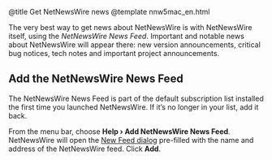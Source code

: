 @title Get NetNewsWire news
@template nnw5mac_en.html

The very best way to get news about NetNewsWire is with NetNewsWire itself, using the *NetNewsWire News Feed*. Important and notable news about NetNewsWire will appear there: new version announcements, critical bug notices, tech notes and important project announcements.


Add the NetNewsWire News Feed
-----------------------------

The NetNewsWire News Feed is part of the default subscription list installed the first time you launched NetNewsWire. If it’s no longer in your list, add it back.

From the menu bar, choose **Help › Add NetNewsWire News Feed**. NetNewsWire will open the [New Feed dialog](adding-feeds.html) pre-filled with the name and address of the NetNewsWire feed. Click **Add**.
